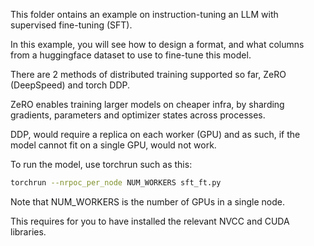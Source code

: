 This folder ontains an example on instruction-tuning an LLM with supervised fine-tuning (SFT).

In this example, you will see how to design a format, and what columns from a huggingface dataset to use to fine-tune this model.

There are 2 methods of distributed training supported so far, ZeRO (DeepSpeed) and torch DDP. 

ZeRO enables training larger models on cheaper infra, by sharding gradients, parameters and optimizer states across processes. 

DDP, would require a replica on each worker (GPU) and as such, if the model cannot fit on a single GPU, would not work. 

To run the model, use torchrun such as this: 

```sh
torchrun --nrpoc_per_node NUM_WORKERS sft_ft.py
```

Note that NUM_WORKERS is the number of GPUs in a single node. 

This requires for you to have installed the relevant NVCC and CUDA libraries. 
